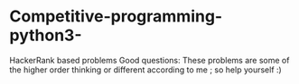 # Competitive-programming-python3-
HackerRank based problems
Good questions:
These problems are some of the higher order thinking or different according to me ; so help yourself :) 
